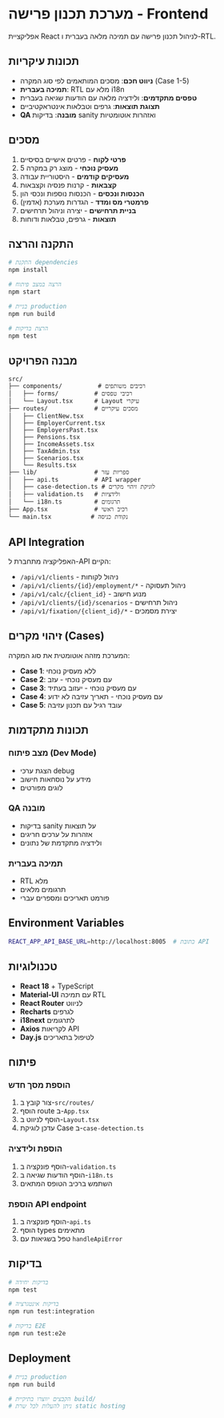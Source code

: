 # מערכת תכנון פרישה - Frontend

אפליקציית React לניהול תכנון פרישה עם תמיכה מלאה בעברית ו-RTL.

## תכונות עיקריות

- **ניווט חכם**: מסכים המותאמים לפי סוג המקרה (Case 1-5)
- **תמיכה בעברית**: RTL מלא עם i18n
- **טפסים מתקדמים**: ולידציה מלאה עם הודעות שגיאה בעברית
- **תצוגת תוצאות**: גרפים וטבלאות אינטראקטיביים
- **QA מובנה**: בדיקות sanity ואזהרות אוטומטיות

## מסכים

1. **פרטי לקוח** - פרטים אישיים בסיסיים
2. **מעסיק נוכחי** - מוצג רק במקרה 5
3. **מעסיקים קודמים** - היסטוריית עבודה
4. **קצבאות** - קרנות פנסיה וקצבאות
5. **הכנסות ונכסים** - הכנסות נוספות ונכסי הון
6. **פרמטרי מס ומדד** - הגדרות מערכת (אדמין)
7. **בניית תרחישים** - יצירה וניהול תרחישים
8. **תוצאות** - גרפים, טבלאות ודוחות

## התקנה והרצה

```bash
# התקנת dependencies
npm install

# הרצה במצב פיתוח
npm start

# בניית production
npm run build

# הרצת בדיקות
npm test
```

## מבנה הפרויקט

```
src/
├── components/          # רכיבים משותפים
│   ├── forms/          # רכיבי טפסים
│   └── Layout.tsx      # Layout עיקרי
├── routes/             # מסכים עיקריים
│   ├── ClientNew.tsx
│   ├── EmployerCurrent.tsx
│   ├── EmployersPast.tsx
│   ├── Pensions.tsx
│   ├── IncomeAssets.tsx
│   ├── TaxAdmin.tsx
│   ├── Scenarios.tsx
│   └── Results.tsx
├── lib/                # ספריות עזר
│   ├── api.ts          # API wrapper
│   ├── case-detection.ts # לוגיקת זיהוי מקרים
│   ├── validation.ts   # ולידציות
│   └── i18n.ts         # תרגומים
├── App.tsx             # רכיב ראשי
└── main.tsx           # נקודת כניסה
```

## API Integration

האפליקציה מתחברת ל-API הקיים:

- `/api/v1/clients` - ניהול לקוחות
- `/api/v1/clients/{id}/employment/*` - ניהול תעסוקה
- `/api/v1/calc/{client_id}` - מנוע חישוב
- `/api/v1/clients/{id}/scenarios` - ניהול תרחישים
- `/api/v1/fixation/{client_id}/*` - יצירת מסמכים

## זיהוי מקרים (Cases)

המערכת מזהה אוטומטית את סוג המקרה:

- **Case 1**: ללא מעסיק נוכחי
- **Case 2**: עם מעסיק נוכחי - עזב
- **Case 3**: עם מעסיק נוכחי - יעזוב בעתיד
- **Case 4**: עם מעסיק נוכחי - תאריך עזיבה לא ידוע
- **Case 5**: עובד רגיל עם תכנון עזיבה

## תכונות מתקדמות

### מצב פיתוח (Dev Mode)
- הצגת ערכי debug
- מידע על נוסחאות חישוב
- לוגים מפורטים

### QA מובנה
- בדיקות sanity על תוצאות
- אזהרות על ערכים חריגים
- ולידציה מתקדמת של נתונים

### תמיכה בעברית
- RTL מלא
- תרגומים מלאים
- פורמט תאריכים ומספרים עברי

## Environment Variables

```bash
REACT_APP_API_BASE_URL=http://localhost:8005  # כתובת API
```

## טכנולוגיות

- **React 18** + TypeScript
- **Material-UI** עם תמיכה RTL
- **React Router** לניווט
- **Recharts** לגרפים
- **i18next** לתרגומים
- **Axios** לקריאות API
- **Day.js** לטיפול בתאריכים

## פיתוח

### הוספת מסך חדש
1. צור קובץ ב-`src/routes/`
2. הוסף route ב-`App.tsx`
3. הוסף לניווט ב-`Layout.tsx`
4. עדכן לוגיקת Case ב-`case-detection.ts`

### הוספת ולידציה
1. הוסף פונקציה ב-`validation.ts`
2. הוסף הודעות שגיאה ב-`i18n.ts`
3. השתמש ברכיב הטופס המתאים

### הוספת API endpoint
1. הוסף פונקציה ב-`api.ts`
2. הוסף types מתאימים
3. טפל בשגיאות עם `handleApiError`

## בדיקות

```bash
# בדיקות יחידה
npm test

# בדיקות אינטגרציה
npm run test:integration

# בדיקות E2E
npm run test:e2e
```

## Deployment

```bash
# בניית production
npm run build

# הקבצים יווצרו בתיקיית build/
# ניתן להעלות לכל שרת static hosting
```
